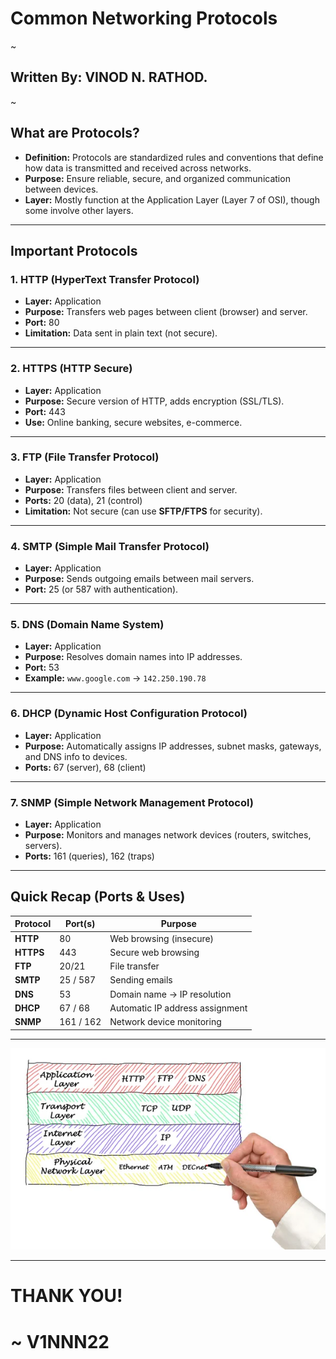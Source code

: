 # Common Networking Protocols  
~
## Written By: VINOD N. RATHOD.  
~

## What are Protocols?  
- **Definition:** Protocols are standardized rules and conventions that define how data is transmitted and received across networks.  
- **Purpose:** Ensure reliable, secure, and organized communication between devices.  
- **Layer:** Mostly function at the Application Layer (Layer 7 of OSI), though some involve other layers.  

---

## Important Protocols  

### 1. HTTP (HyperText Transfer Protocol)  
- **Layer:** Application  
- **Purpose:** Transfers web pages between client (browser) and server.  
- **Port:** 80  
- **Limitation:** Data sent in plain text (not secure).  

---

### 2. HTTPS (HTTP Secure)  
- **Layer:** Application  
- **Purpose:** Secure version of HTTP, adds encryption (SSL/TLS).  
- **Port:** 443  
- **Use:** Online banking, secure websites, e-commerce.  

---

### 3. FTP (File Transfer Protocol)  
- **Layer:** Application  
- **Purpose:** Transfers files between client and server.  
- **Ports:** 20 (data), 21 (control)  
- **Limitation:** Not secure (can use **SFTP/FTPS** for security).  

---

### 4. SMTP (Simple Mail Transfer Protocol)  
- **Layer:** Application  
- **Purpose:** Sends outgoing emails between mail servers.  
- **Port:** 25 (or 587 with authentication).  

---

### 5. DNS (Domain Name System)  
- **Layer:** Application  
- **Purpose:** Resolves domain names into IP addresses.  
- **Port:** 53  
- **Example:** `www.google.com` → `142.250.190.78`  

---

### 6. DHCP (Dynamic Host Configuration Protocol)  
- **Layer:** Application  
- **Purpose:** Automatically assigns IP addresses, subnet masks, gateways, and DNS info to devices.  
- **Ports:** 67 (server), 68 (client)  

---

### 7. SNMP (Simple Network Management Protocol)  
- **Layer:** Application  
- **Purpose:** Monitors and manages network devices (routers, switches, servers).  
- **Ports:** 161 (queries), 162 (traps)  

---

## Quick Recap (Ports & Uses)  

| Protocol | Port(s)   | Purpose |
|----------|-----------|---------|
| **HTTP** | 80        | Web browsing (insecure) |
| **HTTPS** | 443      | Secure web browsing |
| **FTP**  | 20/21     | File transfer |
| **SMTP** | 25 / 587  | Sending emails |
| **DNS**  | 53        | Domain name → IP resolution |
| **DHCP** | 67 / 68   | Automatic IP address assignment |
| **SNMP** | 161 / 162 | Network device monitoring |

---

![Diagram](Assets/http.jpeg)  

---

# THANK YOU!  
# ~ **V1NNN22**  
